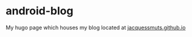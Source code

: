 # android-blog
My hugo page which houses my blog located at [jacquessmuts.github.io](https://jacquessmuts.github.io)
